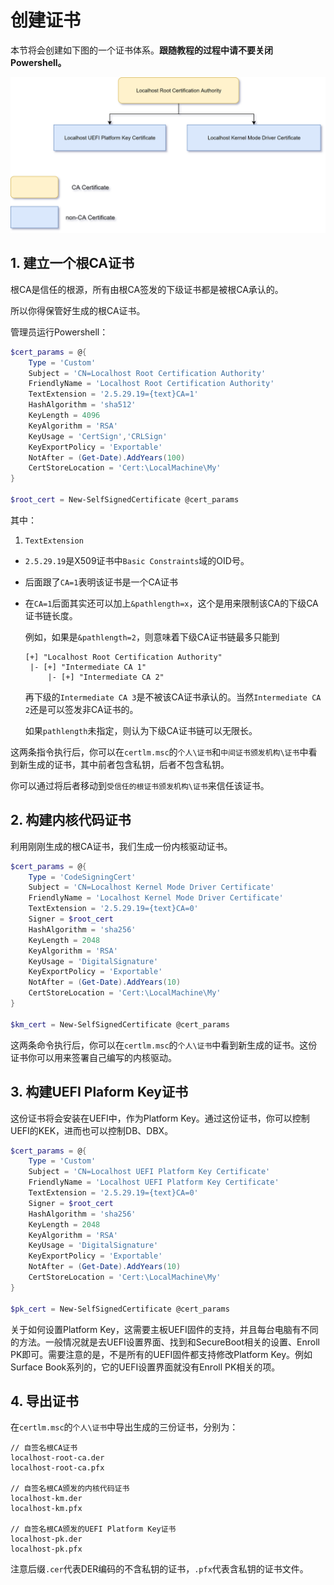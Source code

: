 # 创建证书

本节将会创建如下图的一个证书体系。__跟随教程的过程中请不要关闭Powershell。__

![](pki-architecture.png)

## 1. 建立一个根CA证书

根CA是信任的根源，所有由根CA签发的下级证书都是被根CA承认的。

所以你得保管好生成的根CA证书。

管理员运行Powershell：

```powershell
$cert_params = @{
    Type = 'Custom'
    Subject = 'CN=Localhost Root Certification Authority'
    FriendlyName = 'Localhost Root Certification Authority'
    TextExtension = '2.5.29.19={text}CA=1'
    HashAlgorithm = 'sha512'
    KeyLength = 4096
    KeyAlgorithm = 'RSA'
    KeyUsage = 'CertSign','CRLSign'
    KeyExportPolicy = 'Exportable'
    NotAfter = (Get-Date).AddYears(100)
    CertStoreLocation = 'Cert:\LocalMachine\My'
}

$root_cert = New-SelfSignedCertificate @cert_params
```

其中：

1. `TextExtension`

  * `2.5.29.19`是X509证书中`Basic Constraints`域的OID号。
  
  * 后面跟了`CA=1`表明该证书是一个CA证书
  
  * 在`CA=1`后面其实还可以加上`&pathlength=x`，这个是用来限制该CA的下级CA证书链长度。
  
    例如，如果是`&pathlength=2`，则意味着下级CA证书链最多只能到

    ```
    [+] "Localhost Root Certification Authority"
     |- [+] "Intermediate CA 1"
         |- [+] "Intermediate CA 2"
    ```

    再下级的`Intermediate CA 3`是不被该CA证书承认的。当然`Intermediate CA 2`还是可以签发非CA证书的。

    如果`pathlength`未指定，则认为下级CA证书链可以无限长。

这两条指令执行后，你可以在`certlm.msc`的`个人\证书`和`中间证书颁发机构\证书`中看到新生成的证书，其中前者包含私钥，后者不包含私钥。

你可以通过将后者移动到`受信任的根证书颁发机构\证书`来信任该证书。

## 2. 构建内核代码证书

利用刚刚生成的根CA证书，我们生成一份内核驱动证书。

```powershell
$cert_params = @{
    Type = 'CodeSigningCert'
    Subject = 'CN=Localhost Kernel Mode Driver Certificate'
    FriendlyName = 'Localhost Kernel Mode Driver Certificate'
    TextExtension = '2.5.29.19={text}CA=0'
    Signer = $root_cert
    HashAlgorithm = 'sha256'
    KeyLength = 2048
    KeyAlgorithm = 'RSA'
    KeyUsage = 'DigitalSignature'
    KeyExportPolicy = 'Exportable'
    NotAfter = (Get-Date).AddYears(10)
    CertStoreLocation = 'Cert:\LocalMachine\My'
}

$km_cert = New-SelfSignedCertificate @cert_params
```

这两条命令执行后，你可以在`certlm.msc`的`个人\证书`中看到新生成的证书。这份证书你可以用来签署自己编写的内核驱动。

## 3. 构建UEFI Plaform Key证书

这份证书将会安装在UEFI中，作为Platform Key。通过这份证书，你可以控制UEFI的KEK，进而也可以控制DB、DBX。

```powershell
$cert_params = @{
    Type = 'Custom'
    Subject = 'CN=Localhost UEFI Platform Key Certificate'
    FriendlyName = 'Localhost UEFI Platform Key Certificate'
    TextExtension = '2.5.29.19={text}CA=0'
    Signer = $root_cert
    HashAlgorithm = 'sha256'
    KeyLength = 2048
    KeyAlgorithm = 'RSA'
    KeyUsage = 'DigitalSignature'
    KeyExportPolicy = 'Exportable'
    NotAfter = (Get-Date).AddYears(10)
    CertStoreLocation = 'Cert:\LocalMachine\My'
}

$pk_cert = New-SelfSignedCertificate @cert_params
```

关于如何设置Platform Key，这需要主板UEFI固件的支持，并且每台电脑有不同的方法。一般情况就是去UEFI设置界面、找到和SecureBoot相关的设置、Enroll PK即可。需要注意的是，不是所有的UEFI固件都支持修改Platform Key。例如Surface Book系列的，它的UEFI设置界面就没有Enroll PK相关的项。

## 4. 导出证书

在`certlm.msc`的`个人\证书`中导出生成的三份证书，分别为：

```
// 自签名根CA证书
localhost-root-ca.der
localhost-root-ca.pfx

// 自签名根CA颁发的内核代码证书
localhost-km.der
localhost-km.pfx

// 自签名根CA颁发的UEFI Platform Key证书
localhost-pk.der
localhost-pk.pfx
```

注意后缀`.cer`代表DER编码的不含私钥的证书，`.pfx`代表含私钥的证书文件。

